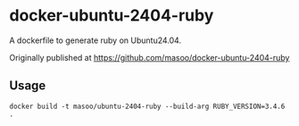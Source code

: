 # docker-ubuntu-2404-ruby

A dockerfile to generate ruby on Ubuntu24.04.

Originally published at https://github.com/masoo/docker-ubuntu-2404-ruby

## Usage

```
docker build -t masoo/ubuntu-2404-ruby --build-arg RUBY_VERSION=3.4.6 .
```
